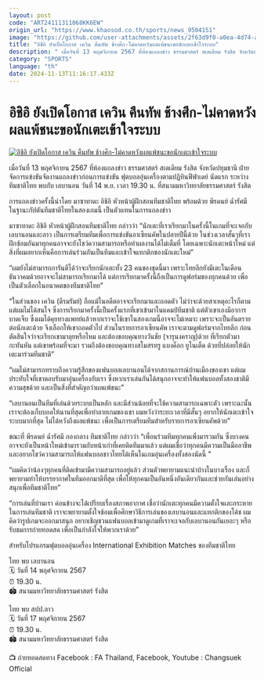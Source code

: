 ```yaml
---
layout: post
code: "ART24111311068KK6EW"
origin_url: "https://www.khaosod.co.th/sports/news_9504151"
image: "https://github.com/user-attachments/assets/2f63d9f0-a0ea-4d74-a44b-9cb29d4b9ff6"
title: "อิชิอิ ยังเปิดโอกาส เควิน คืนทัพ ช้างศึก-ไม่คาดหวังผลแพ้ชนะขอนักเตะเข้าใจระบบ"
description: " เมื่อวันที่ 13 พฤศจิกายน 2567 ที่ห้องแถลงข่าว ธรรมศาสตร์ สเตเดียม รังสิต จังหวัดปทุมธานี ฝ่ายจัดการแข่งขันจัดงานแถลงข่าวก่อนการแข่งขัน ฟุตบอล"
category: "SPORTS"
language: "th"
date: 2024-11-13T11:16:17.433Z
---
```


# อิชิอิ ยังเปิดโอกาส เควิน คืนทัพ ช้างศึก-ไม่คาดหวังผลแพ้ชนะขอนักเตะเข้าใจระบบ

[![อิชิอิ ยังเปิดโอกาส เควิน คืนทัพ ช้างศึก-ไม่คาดหวังผลแพ้ชนะขอนักเตะเข้าใจระบบ](https://www.khaosod.co.th/wpapp/uploads/2024/11/S__24190996.jpg "อิชิอิ ยังเปิดโอกาส เควิน คืนทัพ ช้างศึก-ไม่คาดหวังผลแพ้ชนะขอนักเตะเข้าใจระบบ")](https://www.khaosod.co.th/wpapp/uploads/2024/11/S__24190996.jpg)

เมื่อวันที่ 13 พฤศจิกายน 2567 ที่ห้องแถลงข่าว ธรรมศาสตร์ สเตเดียม รังสิต จังหวัดปทุมธานี ฝ่ายจัดการแข่งขันจัดงานแถลงข่าวก่อนการแข่งขัน ฟุตบอลอุ่นเครื่องตามปฏิทินฟีฟ่าเดย์ นัดแรก ระหว่าง ทีมชาติไทย พบกับ เลบานอน วันที่ 14 พ.ย. เวลา 19.30 น. ที่สนามมหาวิทยาลัยธรรมศาสตร์ รังสิต

การแถลงข่าวครั้งนี้นำโดย มาซาทาดะ อิชิอิ หัวหน้าผู้ฝึกสอนทีมชาติไทย พร้อมด้วย พีรดนย์ ฉ่ำรัศมี ในฐานะกัปตันทีมชาติไทยในสองเกมนี้ เป็นตัวแทนในการแถลงข่าว

มาซาทาดะ อิชิอิ หัวหน้าผู้ฝึกสอนทีมชาติไทย กล่าวว่า “นักเตะที่เราเรียกมาในครั้งนี้ในเกมที่จะเจอกับเลบานอนและลาว เป็นการเตรียมทีมเพื่อการแข่งขันอาเซียนคัพในปลายปีนี้ด้วย ในช่วงเวลาสั้นๆที่เราฝึกซ้อมกันมาทุกคนอาจจะยังโชว์ความสามารถหรือทำผลงานได้ไม่เต็มที่ โดยเฉพาะนักเตะหน้าใหม่ แต่สิ่งที่ผมอยากเห็นคือการเล่นร่วมกันเป็นทีมและเข้าใจแทกติกของนักเตะใหม่”

“ผมยังไม่สามารถการันตีได้ว่าจะเรียกนักเตะทั้ง 23 คนของชุดนี้มา เพราะไทยลีกยังมีเตะในเดือนธันวาคมด้วยอาจจะไม่สามารถเรียกมาได้ แต่การเรียกมาครั้งนี้ถือเป็นการดูฟอร์มของทุกคนด้วย เพื่อเป็นตัวเลือกในอนาคตของทีมชาติไทย”

“ในส่วนของ เควิน (ดีรมรัมย์) ถือแม้ในอดีตอาจจะเรียกมาและถอดตัว ไม่ว่าจะด้วยสาเหตุอะไรก็ตาม แต่ผมไม่ได้สนใจ ซึ่งการเรียกมาครั้งนี้เป็นครั้งแรกที่เขาเข้ามาในแคมป์ทีมชาติ แต่ตัวเขาเองมีอาการบาดเจ็บ ซึ่งผมได้คุยทางแพทย์แล้วหากเราจะใช้เขาในสองเกมนี้อาจจะไม่เหมาะ เพราะจะเป็นอันตรายต่อนักเตะด้วย จึงเลือกให้เขาถอดตัวไป ส่วนในรายการอาเซียนคัพ เราจะตามดูฟอร์มจากไทยลีก ก่อนตัดสินใจว่าจะเรียกเขามาลุยหรือไหม และต้องขอบคุณทางวันชัย (จารุนงคราญ)ด้วย ที่เรียกตัวมากะทันหัน แต่เขาพร้อมที่จะมา รวมถึงต้องขอบคุณทางสโมสรทรู แบงค็อก ยูไนเต็ด ด้วยที่ปล่อยให้นักเตะมาร่วมทีมชาติ”

“ผมไม่สามารถทราบถึงความรู้สึกของแฟนบอลเลบานอนได้จากสถานการณ์บ้านเมืองของเขา แต่ผมประทับใจที่เขาตอบรับมาอุ่นเครื่องกับเรา ซึ่งหากเราเล่นกันได้สนุกอาจจะทำให้แฟนบอลทั้งสองชาติมีความสุขด้วย และเป็นสิ่งที่สำคัญกว่าผลแพ้ชนะ”

“เลบานอนเป็นทีมที่เล่นด้วยระบบเป็นหลัก และมีส่วนน้อยที่จะใช้ความสามารถเฉพาะตัว เพราะฉะนั้นเราจะต้องเก็บบอลให้นานที่สุดเพื่อทำลายเกมของเขา ผมหวังว่าระยะเวลาที่มีสั้นๆ อยากให้นักเตะเข้าใจระบบมากที่สุด ไม่ได้หวังถึงผลแพ้ชนะ เพื่อเป็นการเตรียมทีมสำหรับรายการอาเซียนคัพด้วย”

ขณะที่ พีรดนย์ ฉ่ำรัศมี กองกลาง ทีมชาติไทย กล่าวว่า “เพื่อนร่วมทีมทุกคนเพิ่งมารวมกัน ซึ่งบางคนอาจจะยังเป็นหน้าใหม่เข้ามารวมกับหน้าเก่าที่เคยติดทีมมาแล้ว แต่ผมเชื่อว่าทุกคนมีความเป็นมืออาชีพและอยากโชว์ความสามารถให้แฟนบอลชาวไทยได้เห็นในเกมอุ่นเครื่องทั้งสองนัดนี้ ”

“ผมคิดว่าน้องๆทุกคนที่ติดเข้ามามีความสามารถอยู่แล้ว ส่วนตัวพยายามแนะนำบ้างในบางเรื่อง และก็พยายามทำให้บรรยากาศในทีมออกมาดีที่สุด เพื่อให้ทุกคนเป็นอันหนึ่งอันเดียวกันและช่วยกันเล่นอย่างสนุกเพื่อทีมชาติไทย”

“การเล่นที่บ้านเรา ค่อนข้างจะได้เปรียบเรื่องสภาพอากาศ เชื่อว่านักเตะทุกคนมีความตั้งใจและกระหายในการเล่นทีมชาติ เราจะพยายามตั้งใจซ้อมเพื่อศึกษาวิธีการเล่นของเลบานอนและแทกติกของโค้ช ผมคิดว่ารูปเกมจะออกมาสนุก อยากเชิญชวนแฟนบอลเข้ามาดูเกมที่เราจะเจอกับเลบานอนกันเยอะๆ หรือรับชมการถ่ายทอดสด เพื่อเป็นกำลังใจให้พวกเราด้วย”

สำหรับโปรแกรมฟุตบอลอุ่นเครื่อง International Exhibition Matches ของทีมชาติไทย

ไทย พบ เลบานอน  
🗓 วันที่ 14 พฤศจิกายน 2567  
⏰ 19.30 น.  
🏟 สนามมหาวิทยาลัยธรรมศาสตร์ รังสิต

ไทย พบ สปป.ลาว  
🗓 วันที่ 17 พฤศจิกายน 2567  
⏰ 19.30 น.  
🏟 สนามมหาวิทยาลัยธรรมศาสตร์ รังสิต

📺 ถ่ายทอดสดทาง Facebook : FA Thailand, Facebook, Youtube : Changsuek Official

